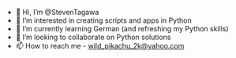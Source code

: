 - 👋 Hi, I’m @StevenTagawa
- 👀 I’m interested in creating scripts and apps in Python
- 🌱 I’m currently learning German (and refreshing my Python skills)
- 💞️ I’m looking to collaborate on Python solutions
- 📫 How to reach me - wild_pikachu_2k@yahoo.com

<!---
StevenTagawa/StevenTagawa is a ✨ special ✨ repository because its `README.md` (this file) appears on your GitHub profile.
You can click the Preview link to take a look at your changes.
--->
